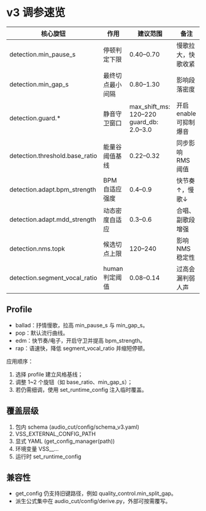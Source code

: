 <!-- File: docs/tuning.md -->
<!-- AI-SUMMARY: 总结 v3 精简配置的调参方法，涵盖核心旋钮、Profile 与覆盖顺序。 -->

# v3 调参速览

| 核心旋钮 | 作用 | 建议范围 | 备注 |
| --- | --- | --- | --- |
| detection.min_pause_s | 停顿判定下限 | 0.40–0.70 | 慢歌拉大，快歌收紧 |
| detection.min_gap_s | 最终切点最小间隔 | 0.80–1.30 | 影响段落密度 |
| detection.guard.* | 静音守卫窗口 | max_shift_ms: 120–220<br/>guard_db: 2.0–3.0 | 开启 enable 可抑制爆音 |
| detection.threshold.base_ratio | 能量谷阈值基线 | 0.22–0.32 | 同步影响 RMS 阈值 |
| detection.adapt.bpm_strength | BPM 自适应强度 | 0.4–0.9 | 快节奏↑，慢歌↓ |
| detection.adapt.mdd_strength | 动态密度自适应 | 0.3–0.6 | 合唱、副歌段增强 |
| detection.nms.topk | 候选切点上限 | 120–240 | 影响 NMS 稳定性 |
| detection.segment_vocal_ratio | human 判定阈值 | 0.08–0.14 | 过高会漏判弱人声 |

## Profile
- ballad：抒情慢歌，拉高 min_pause_s 与 min_gap_s。
- pop：默认流行曲线。
- edm：快节奏/电子，开启守卫并提高 bpm_strength。
- rap：语速快，降低 segment_vocal_ratio 并缩短停顿。

应用顺序：
1. 选择 profile 建立风格基线；
2. 调整 1~2 个旋钮（如 base_ratio、min_gap_s）；
3. 若仍需细调，使用 set_runtime_config 注入临时覆盖。

## 覆盖层级
1. 包内 schema (audio_cut/config/schema_v3.yaml)
2. VSS_EXTERNAL_CONFIG_PATH
3. 显式 YAML (get_config_manager(path))
4. 环境变量 VSS__...
5. 运行时 set_runtime_config

## 兼容性
- get_config 仍支持旧键路径，例如 quality_control.min_split_gap。
- 派生公式集中在 audio_cut/config/derive.py，外部可按需覆写。
